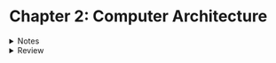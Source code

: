 # Chapter 2: Computer Architecture
<details>
<summary>Notes</summary>

# Notes
- Mordern computer architecture based off of Von Neumann architecture.
- Von Neumann architecture divides computer into two main parts:
    - CPU(Central Processing Unit)
    - Memory
    
![von neumann architecture](https://upload.wikimedia.org/wikipedia/commons/thumb/e/e5/Von_Neumann_Architecture.svg/2560px-Von_Neumann_Architecture.svg.png)

## Structure of Computer Memory
- a numbered sequence of fixed-size storage locations
- the number attached to each storage location is called it's address
- each location has the same, fixed-length size and store only single number

## The CPU
- CPU function: reads in instructions from memory one at a time and executes
  theme. It's is fetch-execute cycle
 
- CPU contains elements to accomplish: 
    - program counter
    - instruction decoder
    - data bus
    - general-purpose registers
    - arithmetic and logic unit
     
### program counter (instruction pointer)
- holds memory address of next instruction that would be executed

### data bus
- set of wires that allows one part of motherboard connect and
  communicate with other parts 
- connect CPU with memory
 
### register
- regsiter: special, high-speed memory locations
- provide the fastest way to access data.
- as a place on your desk: its holds thing you are currently working on
- the size of a typical register is called `computer's word size`.
- on x86 size of register is four bytes
- two kinds:
    - general registers
    - special-purpose register
     
## Address and Pointer
- address is a number has four bytes long, fit into a register
- store address same way with any other number
- address stored in memory are also called `pointer` because they point to a
  different location in memory

### Instruction
- computer instruction also stored in memory same way that other data is stored.
- an memory location pointed by an special-purpose register `instruction
  pointer` is an instruction
 
## Interpreting Memory 
- computers can only store numbers, so letters, pictures, music and anything
  else are just a long sequences of numbers in the computer which pariticular
  porgrams know how to interpret 
 
## Data Acessing Methods
- Addressing modes: diffrent ways of accessing data
    - immediate mode: register = data
    - register addressing mode: register = register
    - direct addressing mode: register = address
    - indexed addressing mode: register =  address + index regsiter to
      offset that address
    - base poiter addressing mode: similar to indierct addressing, but also
      include a number called offset to add the register's value before using
      it for look up
</details>

<details>
<summary>Review</summary>

# Review

## Know the concepts

### 1.Describe the fetch-execute cycle
- 4 steps:
    - Fetch: take the address of instruction from "program counter"
    - Decode: figure out what instruction mean: 
        - what process needs to take place?
        - what memory locations are going to involved
    - Execute: 
        - use data bus fetch the memory locations to be used
        - store data to register
        - execute in arithmetic and logic unit
    - Store: place result on data bus and send them to location/register, as
      specified by the instruction
     
### 2. What is a register? How would computation be more difficult without registers? 
- register is special, highspeed memory locations hold data currently being worked
- computation would be harder without registers because computer not have a space to
  save a temporary data, it always need to access the memory and save data. Memory
  is slower than register so computation become slower and harder
     
### 3. How do you represent numbers larger than 255?
- combination bytes 
 
### 4. How big are the registers on the machines we will be using? 
- 4 bytes

### 5. How does a computer know how to interpret a given byte or set of bytes of memory? 
- the computer knows what to do with the different memory though the registers
 
### 6.What are the addressing modes and what are they used for? 
- addressing modes: different ways of accessing data
- usage:
    - Immediate mode: 
    - Register Addressing mode: 
    - Direct Addressing mode: 
    - Indexed Addressing mode:
    - Base pointer addressing mode:

### 7. What does the instruction pointer do?
- show computer a location is an instruction by point to this location.
- hold the next instruction
 
## Use the Concepts

### 1. What data would you use in an employee record? How would you lay it out in memory?
- An employee record contain: first name, last name, title, id.
- Start of record:
    Employee's firstname pointer(1 word)- start of record
    Employee's lastname pointer(1 word) - start of record + 4
    Employee's title pointer(1 word) - start of record + 8
    Employee's id pointer(1 word) - start of record + 12
    
### 2. If had the pointer the the beginning of the employee record above, and wanted to acess a particular piece of data inside of it, what addressing mode would I use? 
- Indexed addressing mode.

### 3. In base pointer addressing mode, if you have a register holding the value 3122, and an offset of 20, what address you would be trying to acess?
- address: 3122 + 20 = 3142
 
### 4. In indexed addressing mode, if the base address is 6512, the index register has a 5, and the multiplier is 4, what address would you be trying to acess?
- address: 6512 + 5 * 4 = 6532
 
### 5. In indexed addressing mode, if the base address is 123472, the index register has a 0, and the multiplier is 4, what address would you be trying to acess? 
- address: 123472 + 0*4 = 123472

### 6. In indexed addressing mode, if the base address is 9123478, the index register has a 20, and the multiplier is 1, what address would you be trying to acess? 
- address: 9123478 + 20*1 = 9123498

## Going further
### 1. What are the minimum number of addressing modes needed for computation?
- only need direct addressing mode use for get data and save data
 
### 2.Why include addressing mode that aren't strictly needed?


### 3. Research and then describe how pipelining(or one of the other complication factors) affects the fetch-execute cycle
- pipelining: 
    - a technique for implementing instruction-level parallelism within a single processor.
    - attempts to keep every part of the processor busy with some
      instruction by dividing incoming instructions into a series of sequential
      steps performed by different processor units with different parts of instructions processed in parallel 
     
=> it improve performance: Fetch can be occurring while
the execute is taking place, and is then ready to be executed as soon
as the cycle completes.

### 4. Research and then describe the tradeoffs between fixed-length instructions and variable-length instructions.
- Fixed-length: makes instructions fetching predictable, increase performance
  but some instructions may larger than required
- Variabl-length: reduces the memory space required, flexible, but required multi-step
  fetch and decode 

<details>
